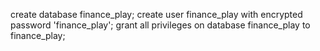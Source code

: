 create database finance_play;
create user finance_play with encrypted password 'finance_play';
grant all privileges on database finance_play to finance_play;